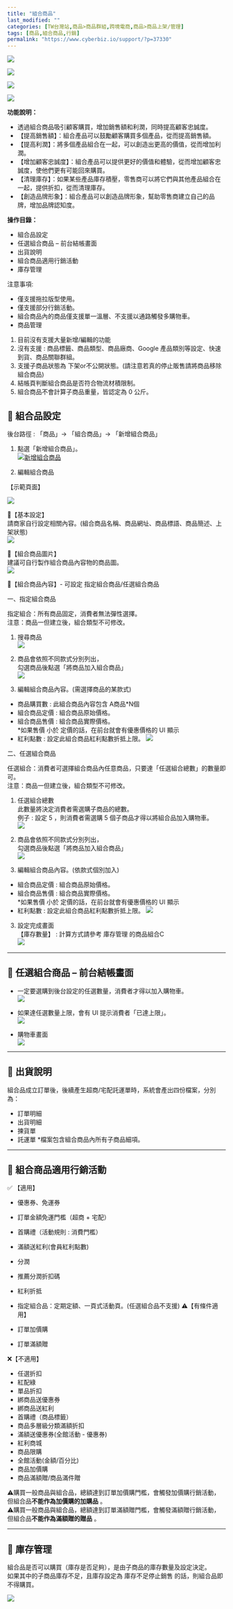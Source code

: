 ```yaml
---
title: "組合商品"
last_modified: ""
categories: [TW台灣站,商品>商品群組,跨境電商,商品>商品上架/管理]
tags: [商品,組合商品,行銷]
permalink: "https://www.cyberbiz.io/support/?p=37330"
---
```


![](https://www.cyberbiz.io/support/wp-content/uploads/適用站別.png)

[![](https://www.cyberbiz.io/support/wp-content/uploads/台灣站.png)](https://www.cyberbiz.io/support/?page_id=2490)

[![](https://www.cyberbiz.io/support/wp-content/uploads/北美站.png)](https://www.cyberbiz.io/support/?page_id=32080)

[![](https://www.cyberbiz.io/support/wp-content/uploads/日本站.png)]()

**功能說明：**  

* 透過組合商品吸引顧客購買，增加銷售額和利潤，同時提高顧客忠誠度。
* 【提高銷售額】：組合產品可以鼓勵顧客購買多個產品，從而提高銷售額。
* 【提高利潤】：將多個產品組合在一起，可以創造出更高的價值，從而增加利潤。
* 【增加顧客忠誠度】：組合產品可以提供更好的價值和體驗，從而增加顧客忠誠度，使他們更有可能回來購買。
* 【清理庫存】：如果某些產品庫存積壓，零售商可以將它們與其他產品組合在一起，提供折扣，從而清理庫存。
* 【創造品牌形象】：組合產品可以創造品牌形象，幫助零售商建立自己的品牌，增加品牌認知度。

**操作目錄：**

* 組合品設定
* 任選組合商品 – 前台結帳畫面
* 出貨說明
* 組合商品適用行銷活動
* 庫存管理

注意事項:  

* 僅支援拖拉版型使用。
* 僅支援部分行銷活動。
* 組合商品內的商品僅支援單一溫層、不支援以通路觸發多購物車。
* 商品管理 
1. 目前沒有支援大量新增/編輯的功能
2. 沒有支援 : 商品標籤、商品類型、商品廠商、Google 產品類別等設定、快速到貨、商品關聯群組。
3. 支援子商品狀態為 下架or不公開狀態。(請注意若真的停止販售請將商品移除組合商品)
4. 結帳頁判斷組合商品是否符合物流材積限制。
5. 組合商品不會計算子商品重量，皆認定為 0 公斤。



## 📌 組合品設定


後台路徑 :  「商品」→ 「組合商品」→ 「新增組合商品」  


1. 點選「新增組合商品」。  
[![新增組合商品](https://www.cyberbiz.io/support/wp-content/uploads/組合商品01.png)](https://www.cyberbiz.io/support/wp-content/uploads/組合商品01.png)



2. 編輯組合商品  

【示範頁面】

[![](https://www.cyberbiz.io/support/wp-content/uploads/組合商品02.png)](https://www.cyberbiz.io/support/wp-content/uploads/組合商品02.png)  

📍【基本設定】  
請商家自行設定相關內容。(組合商品名稱、商品網址、商品標語、商品簡述、上架狀態)  
[![](https://www.cyberbiz.io/support/wp-content/uploads/組合商品03.png)](https://www.cyberbiz.io/support/wp-content/uploads/組合商品03.png)  

📍【組合商品圖片】  
建議可自行製作組合商品內容物的商品圖。  
[![](https://www.cyberbiz.io/support/wp-content/uploads/組合商品04.png)](https://www.cyberbiz.io/support/wp-content/uploads/組合商品04.png)  

📍【組合商品內容】- 可設定 指定組合商品/任選組合商品  


一、指定組合商品

指定組合：所有商品固定，消費者無法彈性選擇。  
注意：商品一但建立後，組合類型不可修改。

1. 搜尋商品  
[![](https://www.cyberbiz.io/support/wp-content/uploads/組合商品05.png)](https://www.cyberbiz.io/support/wp-content/uploads/組合商品05.png)

2. 商品會依照不同款式分別列出，  
勾選商品後點選「將商品加入組合商品」  
[![](https://www.cyberbiz.io/support/wp-content/uploads/組合商品06.png)](https://www.cyberbiz.io/support/wp-content/uploads/組合商品06.png)

3. 編輯組合商品內容。(需選擇商品的某款式)  

* 商品購買數 : 此組合商品內容包含 A商品*N個
* 組合商品定價 : 組合商品原始價格。
* 組合商品售價 : 組合商品實際價格。   
*如果售價 小於 定價的話，在前台就會有優惠價格的 UI 顯示
* 紅利點數 : 設定此組合商品紅利點數折抵上限。
[![](https://www.cyberbiz.io/support/wp-content/uploads/組合商品07.png)](https://www.cyberbiz.io/support/wp-content/uploads/組合商品07.png)



二、任選組合商品

任選組合：消費者可選擇組合商品內任意商品，只要達「任選組合總數」的數量即可。  
注意：商品一但建立後，組合類型不可修改。

1. 任選組合總數  
此數量將決定消費者需選購子商品的總數。  
例子 : 設定 5 ，則消費者需選購 5 個子商品才得以將組合品加入購物車。  
[![](https://www.cyberbiz.io/support/wp-content/uploads/組合商品10.png)](https://www.cyberbiz.io/support/wp-content/uploads/組合商品10.png)

2. 商品會依照不同款式分別列出，  
勾選商品後點選「將商品加入組合商品」  
[![](https://www.cyberbiz.io/support/wp-content/uploads/組合商品11.png)](https://www.cyberbiz.io/support/wp-content/uploads/組合商品11.png)

3. 編輯組合商品內容。(依款式個別加入)  

* 組合商品定價 : 組合商品原始價格。
* 組合商品售價 : 組合商品實際價格。   
*如果售價 小於 定價的話，在前台就會有優惠價格的 UI 顯示
* 紅利點數 : 設定此組合商品紅利點數折抵上限。
[![](https://www.cyberbiz.io/support/wp-content/uploads/組合商品12.png)](https://www.cyberbiz.io/support/wp-content/uploads/組合商品12.png)



3. 設定完成畫面  
【庫存數量】 : 計算方式請參考 庫存管理 的商品組合C  
[![](https://www.cyberbiz.io/support/wp-content/uploads/組合商品08.png)](https://www.cyberbiz.io/support/wp-content/uploads/組合商品08.png)




* * *

## 📌 任選組合商品 – 前台結帳畫面



* 一定要選購到後台設定的任選數量，消費者才得以加入購物車。  
[![](https://www.cyberbiz.io/support/wp-content/uploads/組合商品13.png)](https://www.cyberbiz.io/support/wp-content/uploads/組合商品13.png)



* 如果達任選數量上限，會有 UI 提示消費者「已達上限」。  
[![](https://www.cyberbiz.io/support/wp-content/uploads/組合商品14.png)](https://www.cyberbiz.io/support/wp-content/uploads/組合商品14.png)



* 購物車畫面  
[![](https://www.cyberbiz.io/support/wp-content/uploads/組合商品15.png)](https://www.cyberbiz.io/support/wp-content/uploads/組合商品15.png)



* * *



## 📌 出貨說明


組合品成立訂單後，後續產生超商/宅配託運單時，系統會產出四份檔案，分別為：

* 訂單明細
* 出貨明細
* 揀貨單
* 託運單
*檔案包含組合商品內所有子商品細項。

* * *

## 📌 組合商品適用行銷活動



✅ 【適用】

* 優惠券、免運券
* 訂單金額免運門檻（超商 + 宅配） 
* 首購禮（活動規則 : 消費門檻） 
* 滿額送紅利(會員紅利點數) 
* 分潤
* 推薦分潤折扣碼
* 紅利折抵
* 指定組合品：定期定額、一頁式活動頁。(任選組合品不支援)
⚠️【有條件適用】

* 訂單加價購
* 訂單滿額贈

❌【不適用】

* 任選折扣 
* 紅配綠 
* 單品折扣 
* 綁商品送優惠券 
* 綁商品送紅利 
* 首購禮（商品標籤） 
* 商品多層級分類滿額折扣 
* 滿額送優惠券(全館活動 - 優惠券) 
* 紅利商城 
* 商品限購 
* 全館活動(金額/百分比) 
* 商品加價購
* 商品滿額贈/商品滿件贈

⚠️購買一般商品與組合品，總額達到訂單加價購門檻，會觸發加價購行銷活動，但組合品**不能作為加價購的加購品** 。  
⚠️購買一般商品與組合品，總額達到訂單滿額贈門檻，會觸發滿額贈行銷活動，但組合品**不能作為滿額贈的贈品** 。

* * *



## 📌 庫存管理


組合品是否可以購買（庫存是否足夠），是由子商品的庫存數量及設定決定。  
如果其中的子商品庫存不足，且庫存設定為 庫存不足停止銷售 的話，則組合品即不得購買。  

[![](https://www.cyberbiz.io/support/wp-content/uploads/組合商品09.png)](https://www.cyberbiz.io/support/wp-content/uploads/組合商品09.png)

